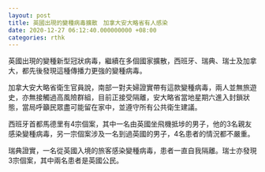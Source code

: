 ```yaml
---
layout: post
title: 英國出現的變種病毒擴散　加拿大安大略省有人感染
date: 2020-12-27 06:12:40.000000000 +08:00
categories: rthk
---
```


英國出現的變種新型冠狀病毒，繼續在多個國家擴散，西班牙、瑞典、瑞士及加拿大，都先後發現這種傳播力更強的變種病毒。

加拿大安大略省衛生官員說，南部一對夫婦證實帶有這款變種病毒，兩人並無旅遊史，亦無接觸過高風險群組，目前正接受隔離，安大略省當地星期六進入封鎖狀態，當局呼籲民眾盡可能留在家中，並遵守所有公共衛生建議。

西班牙首都馬德里有4宗個案，其中一名由英國坐飛機抵埗的男子，他的3名親友感染變種病毒，另一宗個案涉及一名到過英國的男子，4名患者的情況都不嚴重。

瑞典證實，一名從英國入境的旅客感染變種病毒，患者一直自我隔離。瑞士亦發現3宗個案，其中兩名患者是英國公民。
